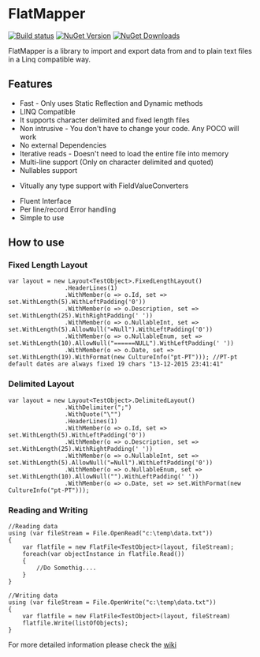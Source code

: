 FlatMapper
==========

[![Build status](https://ci.appveyor.com/api/projects/status/lrh3rpq62w6ljef1?svg=true)](https://ci.appveyor.com/project/kappy/flatmapper)
[![NuGet Version](http://img.shields.io/nuget/v/Flatmapper.svg?style=flat)](https://www.nuget.org/packages/Flatmapper/) 
[![NuGet Downloads](http://img.shields.io/nuget/dt/Flatmapper.svg?style=flat)](https://www.nuget.org/packages/Flatmapper/)

FlatMapper is a library to import and export data from and to plain text files in a Linq compatible way.


## Features

+ Fast - Only uses Static Reflection and Dynamic methods
+ LINQ Compatible
+ It supports character delimited and fixed length files
+ Non intrusive - You don't have to change your code. Any POCO will work
+ No external Dependencies
+ Iterative reads - Doesn't need to load the entire file into memory
+ Multi-line support (Only on character delimited and quoted)
+ Nullables support
* Vitually any type support with FieldValueConverters
+ Fluent Interface
+ Per line/record Error handling
+ Simple to use


## How to use

### Fixed Length Layout

    var layout = new Layout<TestObject>.FixedLengthLayout()
					.HeaderLines(1)
					.WithMember(o => o.Id, set => set.WithLength(5).WithLeftPadding('0'))
					.WithMember(o => o.Description, set => set.WithLength(25).WithRightPadding(' '))
					.WithMember(o => o.NullableInt, set => set.WithLength(5).AllowNull("=Null").WithLeftPadding('0'))
                    .WithMember(o => o.NullableEnum, set => set.WithLength(10).AllowNull("======NULL").WithLeftPadding(' '))
                    .WithMember(o => o.Date, set => set.WithLength(19).WithFormat(new CultureInfo("pt-PT"))); //PT-pt default dates are always fixed 19 chars "13-12-2015 23:41:41"
    

### Delimited Layout

    var layout = new Layout<TestObject>.DelimitedLayout()
		            .WithDelimiter(";")
		            .WithQuote("\"")
					.HeaderLines(1)
		            .WithMember(o => o.Id, set => set.WithLength(5).WithLeftPadding('0'))
		            .WithMember(o => o.Description, set => set.WithLength(25).WithRightPadding(' '))
		            .WithMember(o => o.NullableInt, set => set.WithLength(5).AllowNull("=Null").WithLeftPadding('0'))
                    .WithMember(o => o.NullableEnum, set => set.WithLength(10).AllowNull("").WithLeftPadding(' '))
                    .WithMember(o => o.Date, set => set.WithFormat(new CultureInfo("pt-PT")));

### Reading and Writing

    //Reading data
    using (var fileStream = File.OpenRead("c:\temp\data.txt"))
    {
        var flatfile = new FlatFile<TestObject>(layout, fileStream);
        foreach(var objectInstance in flatfile.Read())
        {
            //Do Somethig....
        }
    }
    
    //Writing data
    using (var fileStream = File.OpenWrite("c:\temp\data.txt"))
    {
        var flatfile = new FlatFile<TestObject>(layout, fileStream)
        flatfile.Write(listOfObjects);
    }


For more detailed information please check the [wiki](https://github.com/kappy/FlatMapper/wiki)